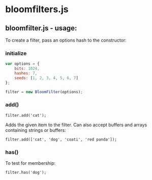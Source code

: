 # bloomfilters.js

## bloomfilter.js - usage:
To create a filter, pass an options hash to the constructor:
### initialize
```javascript
var options = {
	bits: 1024,
	hashes: 7,
	seeds: [1, 2, 3, 4, 5, 6, 7]
};

filter = new BloomFilter(options);
```
### add()
`filter.add('cat');`

Adds the given item to the filter. Can also accept buffers and arrays containing strings or buffers:

`filter.add(['cat', 'dog', 'coati', 'red panda']);`

### has()
To test for membership:

`filter.has('dog');`
